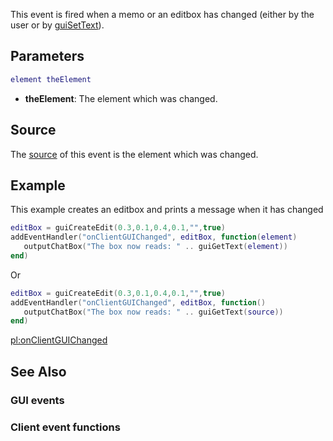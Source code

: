 This event is fired when a memo or an editbox has changed (either by the user or by [guiSetText](/guiSetText.md "wikilink")).

Parameters
----------

``` lua
element theElement
```

-   **theElement**: The element which was changed.

Source
------

The [source](/event_system#Event_source.md "wikilink") of this event is the element which was changed.

Example
-------

This example creates an editbox and prints a message when it has changed

``` lua
editBox = guiCreateEdit(0.3,0.1,0.4,0.1,"",true)
addEventHandler("onClientGUIChanged", editBox, function(element) 
   outputChatBox("The box now reads: " .. guiGetText(element))
end)
```

Or

``` lua
editBox = guiCreateEdit(0.3,0.1,0.4,0.1,"",true)
addEventHandler("onClientGUIChanged", editBox, function() 
   outputChatBox("The box now reads: " .. guiGetText(source))
end)
```

[pl:onClientGUIChanged](/pl:onClientGUIChanged.md "wikilink")

See Also
--------

### GUI events

### Client event functions
